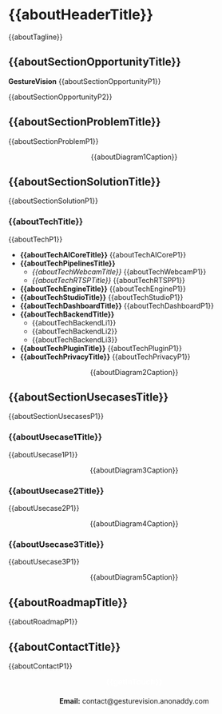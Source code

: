 # {{aboutHeaderTitle}}

<style>
    .diagram-container svg {
        display: block;
        margin-left: auto;
        margin-right: auto;
    }
</style>

{{aboutTagline}}

## {{aboutSectionOpportunityTitle}}

**GestureVision** {{aboutSectionOpportunityP1}}

{{aboutSectionOpportunityP2}}

## {{aboutSectionProblemTitle}}

{{aboutSectionProblemP1}}

<div class="diagram-container" align="center">
    <div id="diagram-placeholder-1"></div>
    <p class="diagram-caption">{{aboutDiagram1Caption}}</p>
</div>

## {{aboutSectionSolutionTitle}}

{{aboutSectionSolutionP1}}

### {{aboutTechTitle}}

{{aboutTechP1}}

- **{{aboutTechAICoreTitle}}** {{aboutTechAICoreP1}}
- **{{aboutTechPipelinesTitle}}**
  - _{{aboutTechWebcamTitle}}_ {{aboutTechWebcamP1}}
  - _{{aboutTechRTSPTitle}}_ {{aboutTechRTSPP1}}
- **{{aboutTechEngineTitle}}** {{aboutTechEngineP1}}
- **{{aboutTechStudioTitle}}** {{aboutTechStudioP1}}
- **{{aboutTechDashboardTitle}}** {{aboutTechDashboardP1}}
- **{{aboutTechBackendTitle}}**
  - {{aboutTechBackendLi1}}
  - {{aboutTechBackendLi2}}
  - {{aboutTechBackendLi3}}
- **{{aboutTechPluginTitle}}** {{aboutTechPluginP1}}
- **{{aboutTechPrivacyTitle}}** {{aboutTechPrivacyP1}}

<div class="diagram-container" align="center">
    <div id="diagram-placeholder-2"></div>
    <p class="diagram-caption">{{aboutDiagram2Caption}}</p>
</div>

## {{aboutSectionUsecasesTitle}}

{{aboutSectionUsecasesP1}}

### {{aboutUsecase1Title}}

{{aboutUsecase1P1}}

<div class="diagram-container" align="center">
    <div id="diagram-placeholder-3"></div>
    <p class="diagram-caption">{{aboutDiagram3Caption}}</p>
</div>

### {{aboutUsecase2Title}}

{{aboutUsecase2P1}}

<div class="diagram-container" align="center">
    <div id="diagram-placeholder-4"></div>
    <p class="diagram-caption">{{aboutDiagram4Caption}}</p>
</div>

### {{aboutUsecase3Title}}

{{aboutUsecase3P1}}

<div class="diagram-container" align="center">
    <div id="diagram-placeholder-5"></div>
    <p class="diagram-caption">{{aboutDiagram5Caption}}</p>
</div>

## {{aboutRoadmapTitle}}

{{aboutRoadmapP1}}

## {{aboutContactTitle}}

{{aboutContactP1}}

<p style="text-align:center;">
    <a href="mailto:contact@gesturevision.anonaddy.com" class="btn btn-primary" style="font-size: 1.1em; font-weight: bold; padding: 10px 20px; color: var(--text-on-primary, white); text-decoration: none;">{{getInTouch}}</a>
</p>
<p style="text-align:center; margin-top:20px;">
    <strong>Email:</strong> contact@gesturevision.anonaddy.com
</p>